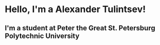 <h1 class='center'>Hello, I'm a Alexander Tulintsev!</h1>
<h2>I'm a student at Peter the Great St. Petersburg Polytechnic University</h2>
